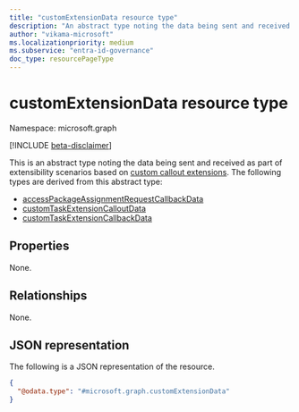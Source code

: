 ```yaml
---
title: "customExtensionData resource type"
description: "An abstract type noting the data being sent and received as part of extensibility scenarios based on custom callout extensions"
author: "vikama-microsoft"
ms.localizationpriority: medium
ms.subservice: "entra-id-governance"
doc_type: resourcePageType
---
```


# customExtensionData resource type

Namespace: microsoft.graph

[!INCLUDE [beta-disclaimer](../../includes/beta-disclaimer.md)]

This is an abstract type noting the data being sent and received as part of extensibility scenarios based on [custom callout extensions](../resources/customcalloutextension.md). The following types are derived from this abstract type:
- [accessPackageAssignmentRequestCallbackData](../resources/accesspackageassignmentrequestcallbackdata.md)
- [customTaskExtensionCalloutData](../resources/identitygovernance-customtaskextensioncalloutdata.md)
- [customTaskExtensionCallbackData](../resources/identitygovernance-customtaskextensioncallbackdata.md)

## Properties
None.

## Relationships
None.

## JSON representation
The following is a JSON representation of the resource.
<!-- {
  "blockType": "resource",
  "@odata.type": "microsoft.graph.customExtensionData"
}
-->
``` json
{
  "@odata.type": "#microsoft.graph.customExtensionData"
}
```

